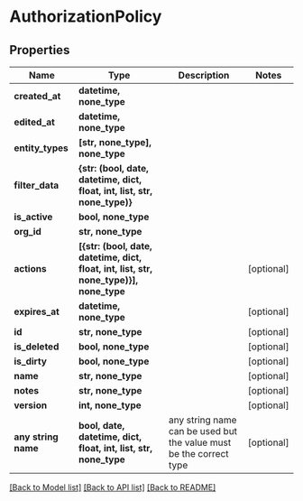 # AuthorizationPolicy


## Properties
Name | Type | Description | Notes
------------ | ------------- | ------------- | -------------
**created_at** | **datetime, none_type** |  | 
**edited_at** | **datetime, none_type** |  | 
**entity_types** | **[str, none_type], none_type** |  | 
**filter_data** | **{str: (bool, date, datetime, dict, float, int, list, str, none_type)}** |  | 
**is_active** | **bool, none_type** |  | 
**org_id** | **str, none_type** |  | 
**actions** | **[{str: (bool, date, datetime, dict, float, int, list, str, none_type)}], none_type** |  | [optional] 
**expires_at** | **datetime, none_type** |  | [optional] 
**id** | **str, none_type** |  | [optional] 
**is_deleted** | **bool, none_type** |  | [optional] 
**is_dirty** | **bool, none_type** |  | [optional] 
**name** | **str, none_type** |  | [optional] 
**notes** | **str, none_type** |  | [optional] 
**version** | **int, none_type** |  | [optional] 
**any string name** | **bool, date, datetime, dict, float, int, list, str, none_type** | any string name can be used but the value must be the correct type | [optional]

[[Back to Model list]](../README.md#documentation-for-models) [[Back to API list]](../README.md#documentation-for-api-endpoints) [[Back to README]](../README.md)


